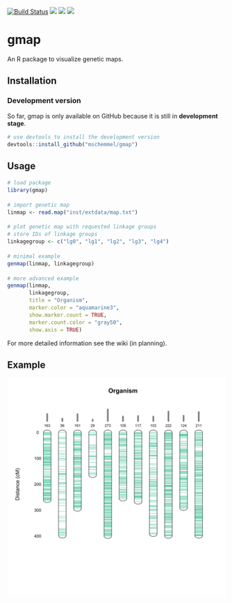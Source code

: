 [![Build Status](https://travis-ci.org/mschemmel/gmap.svg?branch=master)](https://travis-ci.org/mschemmel/gmap)
[![](https://img.shields.io/github/languages/code-size/mschemmel/gmap.svg)](https://github.com/mschemmel/gmap)
[![](https://img.shields.io/github/last-commit/mschemmel/gmap.svg)](https://github.com/mschemmel/gmap/commits/master)
[![](https://codecov.io/gh/mschemmel/gmap/branch/master/graph/badge.svg)](https://codecov.io/gh/mschemmel/gmap)

# gmap
An R package to visualize genetic maps.


## Installation
### Development version
So far, gmap is only available on GitHub because it is still in __development stage__.

```r
# use devtools to install the development version
devtools::install_github("mschemmel/gmap")
```

## Usage
```r
# load package
library(gmap)

# import genetic map
linmap <- read.map("inst/extdata/map.txt")

# plot genetic map with requested linkage groups
# store IDs of linkage groups
linkagegroup <- c("lg0", "lg1", "lg2", "lg3", "lg4") 

# minimal example
genmap(linmap, linkagegroup)

# more advanced example
genmap(linmap,
       linkagegroup, 
       title = "Organism", 
       marker.color = "aquamarine3",
       show.marker.count = TRUE,
       marker.count.color = "gray50",
       show.axis = TRUE)
```

For more detailed information see the wiki (in planning).

## Example

<p align="center">
<img src="/inst/extdata/example.svg" width:"50%">
</p>
